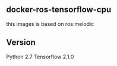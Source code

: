 ## docker-ros-tensorflow-cpu
this images is based on ros:melodic

## Version
Python      2.7
Tensorflow  2.1.0

